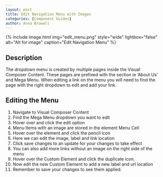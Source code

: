```yaml
---
layout: post
title: Edit Navigation Menu with Images
categories: [Component Guides]
author: Anna Browell
---
```

{% include image.html img="edit_menu.png" style="wide" lightbox="false" alt="Alt for image" caption="Edit Navigation Menu" %}


## Description

The dropdown menu is created by multiple pages inside the Visual Composer Content. These pages are prefixed with the section ie ‘About Us’ and Mega Menu. When editing a link on the menu you will need to find the page with the right dropdown to edit and add your link.


## Editing the Menu

1. Navigate to Visual Composer Content
2. Find the Mega Menu dropdown you want to edit
3. Hover over and click the edit option
4. Menu Items with an image are stored in the element Menu Cell
5. Hover over the element and click the pencil icon
6. Here we can edit the image, label and link location
7. Click save changes to an update for your changes to take effect
8. You can also add more links without an image on the right side of the menu
9. Hover over the Custom Element and click the duplicate icon.
10. Now edit the new Custom Element to add a new label and url location
11. Remember to save your changes to see them applied.

